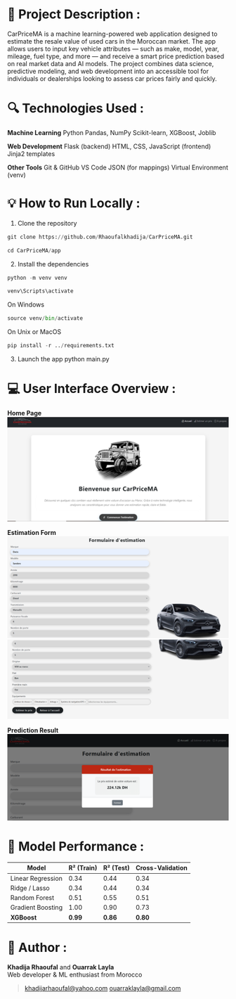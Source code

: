 # 🧠 Project Description :
CarPriceMA is a machine learning-powered web application designed to estimate the resale value of used cars in the Moroccan market.
The app allows users to input key vehicle attributes — such as make, model, year, mileage, fuel type, and more — and receive a smart price prediction based on real market data and AI models.
The project combines data science, predictive modeling, and web development into an accessible tool for individuals or dealerships looking to assess car prices fairly and quickly.

# 🔍 Technologies Used :

**Machine Learning**
Python
Pandas, NumPy
Scikit-learn, XGBoost, Joblib

**Web Development**
Flask (backend)
HTML, CSS, JavaScript (frontend)
Jinja2 templates

**Other Tools**
Git & GitHub
VS Code
JSON (for mappings)
Virtual Environment (venv)

# 💡 How to Run Locally : 

1. Clone the repository
```python
git clone https://github.com/Rhaoufalkhadija/CarPriceMA.git
```
```python
cd CarPriceMA/app
```

2. Install the dependencies
```python
python -m venv venv
```
```python
venv\Scripts\activate 
``` 
On Windows
```python
source venv/bin/activate  
```
On Unix or MacOS
```python
pip install -r ../requirements.txt
```

3. Launch the app
python main.py

# 💻 User Interface Overview :

**Home Page**
![alt text](image.png)

**Estimation Form**
![alt text](image-1.png)
![alt text](image-2.png)

**Prediction Result**
![alt text](image-4.png)

# 🎯 Model Performance :

| Model             | R² (Train) | R² (Test) | Cross-Validation |
| ----------------- | ---------- | --------- | ---------------- |
| Linear Regression | 0.34       | 0.44      | 0.34             |
| Ridge / Lasso     | 0.34       | 0.44      | 0.34             |
| Random Forest     | 0.51       | 0.55      | 0.51             |
| Gradient Boosting | 1.00       | 0.90      | 0.73             |
| **XGBoost**       | **0.99**   | **0.86**  | **0.80**         |

# 🧠 Author :
**Khadija Rhaoufal** and
**Ouarrak Layla**                
Web developer & ML enthusiast from Morocco
> khadijarhaoufal@yahoo.com 
> ouarraklayla@gmail.com 